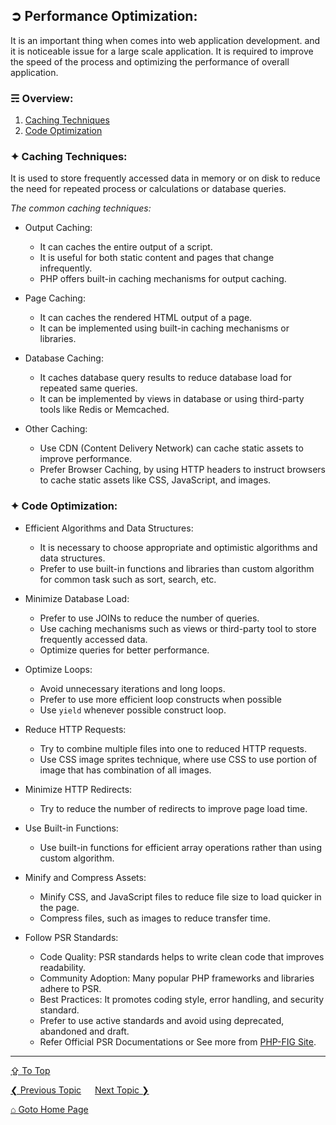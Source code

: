 ## &#10162; Performance Optimization:
It is an important thing when comes into web application development. and it is noticeable issue for a large scale application. It is required to improve the speed of the process and optimizing the performance of overall application.

### &#9780; Overview:
1. [Caching Techniques](#-caching-techniques)
2. [Code Optimization](#-code-optimization)

### &#10022; Caching Techniques:
It is used to store frequently accessed data in memory or on disk to reduce the need for repeated process or calculations or database queries.

*The common caching techniques:*
- Output Caching:
   - It can caches the entire output of a script.
   - It is useful for both static content and pages that change infrequently.
   - PHP offers built-in caching mechanisms for output caching.

- Page Caching:
   - It can caches the rendered HTML output of a page.
   - It can be implemented using built-in caching mechanisms or libraries.

- Database Caching:
   - It caches database query results to reduce database load for repeated same queries.
   - It can be implemented by views in database or using third-party tools like Redis or Memcached.

- Other Caching:
	 - Use CDN (Content Delivery Network) can cache static assets to improve performance.
	 - Prefer Browser Caching, by using HTTP headers to instruct browsers to cache static assets like CSS, JavaScript, and images.

### &#10022; Code Optimization:
- Efficient Algorithms and Data Structures:
   - It is necessary to choose appropriate and optimistic algorithms and data structures.
   - Prefer to use built-in functions and libraries than custom algorithm for common task such as sort, search, etc.

- Minimize Database Load:
   - Prefer to use JOINs to reduce the number of queries.
   - Use caching mechanisms such as views or third-party tool to store frequently accessed data.
   - Optimize queries for better performance.

- Optimize Loops:
   - Avoid unnecessary iterations and long loops.
   - Prefer to use more efficient loop constructs when possible
   - Use `yield` whenever possible construct loop.

- Reduce HTTP Requests:
   - Try to combine multiple files into one to reduced HTTP requests.
   - Use CSS image sprites technique, where use CSS to use portion of image that has combination of all images.

- Minimize HTTP Redirects:
   - Try to reduce the number of redirects to improve page load time.

- Use Built-in Functions:
   - Use built-in functions for efficient array operations rather than using custom algorithm.

- Minify and Compress Assets:
   - Minify CSS, and JavaScript files to reduce file size to load quicker in the page.
   - Compress files, such as images to reduce transfer time.

- Follow PSR Standards:
   - Code Quality: PSR standards helps to write clean code that improves readability.
   - Community Adoption: Many popular PHP frameworks and libraries adhere to PSR.
   - Best Practices: It promotes coding style, error handling, and security standard.
   - Prefer to use active standards and avoid using deprecated, abandoned and draft.
   - Refer Official PSR Documentations or See more from [PHP-FIG Site](https://www.php-fig.org/psr/).

---
[&#8682; To Top](#-performance-optimization)

[&#10094; Previous Topic](./cli-with-php.md) &emsp; [Next Topic &#10095;](./design-patterns.md)

[&#8962; Goto Home Page](../README.md)